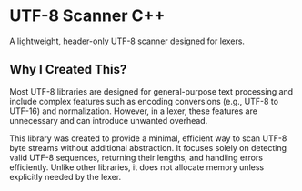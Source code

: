 # UTF-8 Scanner C++

A lightweight, header-only UTF-8 scanner designed for lexers.

## Why I Created This?

Most UTF-8 libraries are designed for general-purpose text processing and include complex features such as encoding conversions (e.g., UTF-8 to UTF-16) and normalization. However, in a lexer, these features are unnecessary and can introduce unwanted overhead.

This library was created to provide a minimal, efficient way to scan UTF-8 byte streams without additional abstraction. It focuses solely on detecting valid UTF-8 sequences, returning their lengths, and handling errors efficiently. Unlike other libraries, it does not allocate memory unless explicitly needed by the lexer.
